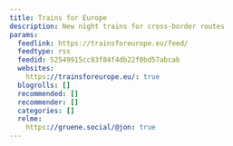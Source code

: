 ```yaml
---
title: Trains for Europe
description: New night trains for cross-border routes
params:
  feedlink: https://trainsforeurope.eu/feed/
  feedtype: rss
  feedid: 52549915cc83f84f4db22f0bd57abcab
  websites:
    https://trainsforeurope.eu/: true
  blogrolls: []
  recommended: []
  recommender: []
  categories: []
  relme:
    https://gruene.social/@jon: true
---
```

